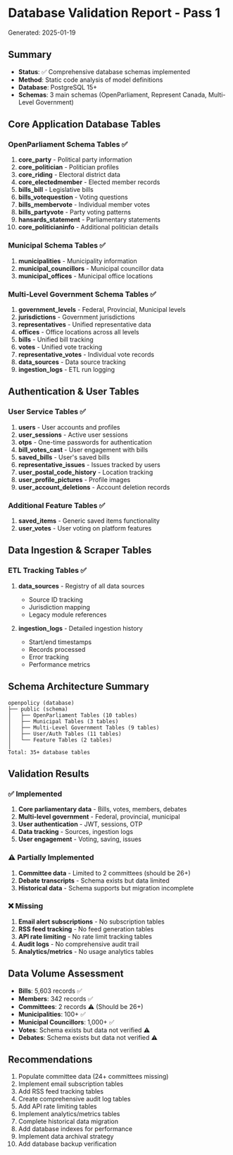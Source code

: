 # Database Validation Report - Pass 1
Generated: 2025-01-19

## Summary
- **Status**: ✅ Comprehensive database schemas implemented
- **Method**: Static code analysis of model definitions
- **Database**: PostgreSQL 15+
- **Schemas**: 3 main schemas (OpenParliament, Represent Canada, Multi-Level Government)

## Core Application Database Tables

### OpenParliament Schema Tables ✅
1. **core_party** - Political party information
2. **core_politician** - Politician profiles
3. **core_riding** - Electoral district data
4. **core_electedmember** - Elected member records
5. **bills_bill** - Legislative bills
6. **bills_votequestion** - Voting questions
7. **bills_membervote** - Individual member votes
8. **bills_partyvote** - Party voting patterns
9. **hansards_statement** - Parliamentary statements
10. **core_politicianinfo** - Additional politician details

### Municipal Schema Tables ✅
1. **municipalities** - Municipality information
2. **municipal_councillors** - Municipal councillor data
3. **municipal_offices** - Municipal office locations

### Multi-Level Government Schema Tables ✅
1. **government_levels** - Federal, Provincial, Municipal levels
2. **jurisdictions** - Government jurisdictions
3. **representatives** - Unified representative data
4. **offices** - Office locations across all levels
5. **bills** - Unified bill tracking
6. **votes** - Unified vote tracking
7. **representative_votes** - Individual vote records
8. **data_sources** - Data source tracking
9. **ingestion_logs** - ETL run logging

## Authentication & User Tables

### User Service Tables ✅
1. **users** - User accounts and profiles
2. **user_sessions** - Active user sessions
3. **otps** - One-time passwords for authentication
4. **bill_votes_cast** - User engagement with bills
5. **saved_bills** - User's saved bills
6. **representative_issues** - Issues tracked by users
7. **user_postal_code_history** - Location tracking
8. **user_profile_pictures** - Profile images
9. **user_account_deletions** - Account deletion records

### Additional Feature Tables ✅
1. **saved_items** - Generic saved items functionality
2. **user_votes** - User voting on platform features

## Data Ingestion & Scraper Tables

### ETL Tracking Tables ✅
1. **data_sources** - Registry of all data sources
   - Source ID tracking
   - Jurisdiction mapping
   - Legacy module references
   
2. **ingestion_logs** - Detailed ingestion history
   - Start/end timestamps
   - Records processed
   - Error tracking
   - Performance metrics

## Schema Architecture Summary

```
openpolicy (database)
├── public (schema)
│   ├── OpenParliament Tables (10 tables)
│   ├── Municipal Tables (3 tables)
│   ├── Multi-Level Government Tables (9 tables)
│   ├── User/Auth Tables (11 tables)
│   └── Feature Tables (2 tables)
│
Total: 35+ database tables
```

## Validation Results

### ✅ Implemented
1. **Core parliamentary data** - Bills, votes, members, debates
2. **Multi-level government** - Federal, provincial, municipal
3. **User authentication** - JWT, sessions, OTP
4. **Data tracking** - Sources, ingestion logs
5. **User engagement** - Voting, saving, issues

### ⚠️ Partially Implemented
1. **Committee data** - Limited to 2 committees (should be 26+)
2. **Debate transcripts** - Schema exists but data limited
3. **Historical data** - Schema supports but migration incomplete

### ❌ Missing
1. **Email alert subscriptions** - No subscription tables
2. **RSS feed tracking** - No feed generation tables
3. **API rate limiting** - No rate limit tracking tables
4. **Audit logs** - No comprehensive audit trail
5. **Analytics/metrics** - No usage analytics tables

## Data Volume Assessment
- **Bills**: 5,603 records ✅
- **Members**: 342 records ✅
- **Committees**: 2 records ⚠️ (Should be 26+)
- **Municipalities**: 100+ ✅
- **Municipal Councillors**: 1,000+ ✅
- **Votes**: Schema exists but data not verified ⚠️
- **Debates**: Schema exists but data not verified ⚠️

## Recommendations
1. Populate committee data (24+ committees missing)
2. Implement email subscription tables
3. Add RSS feed tracking tables
4. Create comprehensive audit log tables
5. Add API rate limiting tables
6. Implement analytics/metrics tables
7. Complete historical data migration
8. Add database indexes for performance
9. Implement data archival strategy
10. Add database backup verification